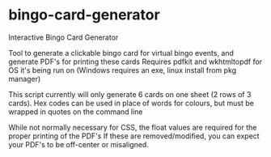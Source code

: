 # bingo-card-generator
Interactive Bingo Card Generator

Tool to generate a clickable bingo card for virtual bingo events, and generate PDF's for printing these cards
Requires pdfkit and wkhtmltopdf for OS it's being run on (Windows requires an exe, linux install from pkg manager)

This script currently will only generate 6 cards on one sheet (2 rows of 3 cards).
Hex codes can be used in place of words for colours, but must be wrapped in quotes on the command line

While not normally necessary for CSS, the float values are required for the proper printing of the PDF's
If these are removed/modified, you can expect your PDF's to be off-center or misaligned.
